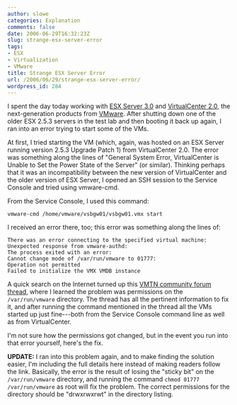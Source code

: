 ```yaml
---
author: slowe
categories: Explanation
comments: false
date: 2006-06-29T16:32:23Z
slug: strange-esx-server-error
tags:
- ESX
- Virtualization
- VMware
title: Strange ESX Server Error
url: /2006/06/29/strange-esx-server-error/
wordpress_id: 284
---
```


I spent the day today working with [ESX Server 3.0](http://www.vmware.com/products/vi/esx/) and [VirtualCenter 2.0](http://www.vmware.com/products/vi/vc/), the next-generation products from [VMware](http://www.vmware.com/). After shutting down one of the older ESX 2.5.3 servers in the test lab and then booting it back up again, I ran into an error trying to start some of the VMs.

At first, I tried starting the VM (which, again, was hosted on an ESX Server running version 2.5.3 Upgrade Patch 1) from VirtualCenter 2.0. The error was something along the lines of "General System Error, VirtualCenter is Unable to Set the Power State of the Server" (or similar). Thinking perhaps that it was an incompatibility between the new version of VirtualCenter and the older version of ESX Server, I opened an SSH session to the Service Console and tried using vmware-cmd.

From the Service Console, I used this command:

    vmware-cmd /home/vmware/vsbgw01/vsbgw01.vmx start

I received an error there, too; this error was something along the lines of:

    There was an error connecting to the specified virtual machine: 
    Unexpected response from vmware-authd: 
    The process exited with an error:
    Cannot change mode of /var/run/vmware to 01777: 
    Operation not permitted
    Failed to initialize the VMX VMDB instance

A quick search on the Internet turned up this [VMTN community forum thread](http://www.vmware.com/community/message.jspa?messageID=388432), where I learned the problem was permissions on the `/var/run/vmware` directory. The thread has all the pertinent information to fix it, and after running the command mentioned in the thread all the VMs started up just fine---both from the Service Console command line as well as from VirtualCenter.

I'm not sure how the permissions got changed, but in the event you run into that error yourself, here's the fix.

**UPDATE:** I ran into this problem again, and to make finding the solution easier, I'm including the full details here instead of making readers follow the link. Basically, the error is the result of losing the "sticky bit" on the `/var/run/vmware` directory, and running the command `chmod 01777 /var/run/vmware` as root will fix the problem. The correct permissions for the directory should be "drwxrwxrwt" in the directory listing.
